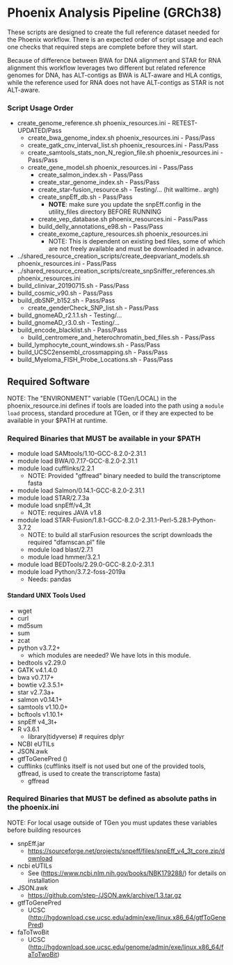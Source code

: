# Phoenix Analysis Pipeline (GRCh38)

These scripts are designed to create the full reference dataset needed for the Phoenix workflow. 
There is an expected order of script usage and each one checks that required steps are complete 
before they will start.

Because of difference between BWA for DNA alignment and STAR for RNA alignment this workflow leverages 
two different but related reference genomes for DNA, has ALT-contigs as BWA is ALT-aware and HLA contigs, 
while the reference used for RNA does not have ALT-contigs as STAR is not ALT-aware.

### Script Usage Order
* create_genome_reference.sh phoenix_resources.ini  - RETEST-UPDATED/Pass
  * create_bwa_genome_index.sh phoenix_resources.ini  - Pass/Pass
  * create_gatk_cnv_interval_list.sh phoenix_resources.ini  - Pass/Pass
  * create_samtools_stats_non_N_region_file.sh phoenix_resources.ini  - Pass/Pass
  * create_gene_model.sh phoenix_resources.ini  - Pass/Pass
    * create_salmon_index.sh  - Pass/Pass
    * create_star_genome_index.sh  - Pass/Pass
    * create_star-fusion_resource.sh - Testing/... (hit walltime.. argh)
    * create_snpEff_db.sh  - Pass/Pass
      * **NOTE**: make sure you update the snpEff.config in the utility_files directory BEFORE RUNNING
    * create_vep_database.sh phoenix_resources.ini  - Pass/Pass
    * build_delly_annotations_e98.sh   - Pass/Pass
    * create_exome_capture_resources.sh phoenix_resources.ini
      * NOTE: This is dependent on existing bed files, some of which are not freely available and must be downloaded in advance.
* ../shared_resource_creation_scripts/create_deepvariant_models.sh phoenix_resources.ini  - Pass/Pass
* ../shared_resource_creation_scripts/create_snpSniffer_references.sh phoenix_resources.ini 
* build_clinivar_20190715.sh  - Pass/Pass
* build_cosmic_v90.sh  - Pass/Pass
* build_dbSNP_b152.sh - Pass/Pass
  * create_genderCheck_SNP_list.sh - Pass/Pass
* build_gnomeAD_r2.1.1.sh  - Testing/...
* build_gnomeAD_r3.0.sh  - Testing/...
* build_encode_blacklist.sh  - Pass/Pass
  * build_centromere_and_heterochromatin_bed_files.sh  - Pass/Pass
* build_lymphocyte_count_windows.sh  - Pass/Pass
* build_UCSC2ensembl_crossmapping.sh  - Pass/Pass
* build_Myeloma_FISH_Probe_Locations.sh  - Pass/Pass


## Required Software
NOTE: The "ENVIRONMENT" variable (TGen/LOCAL) in the phoenix_resource.ini defines if tools are loaded into the path using a `module load` 
process, standard procedure at TGen, or if they are expected to be available in your $PATH at runtime. 

### Required Binaries that MUST be available in your $PATH
* module load SAMtools/1.10-GCC-8.2.0-2.31.1
* module load BWA/0.7.17-GCC-8.2.0-2.31.1
* module load cufflinks/2.2.1
  * NOTE: Provided "gffread" binary needed to build the transcriptome fasta
* module load Salmon/0.14.1-GCC-8.2.0-2.31.1
* module load STAR/2.7.3a
* module load snpEff/v4_3t
  * NOTE: requires JAVA v1.8
* module load STAR-Fusion/1.8.1-GCC-8.2.0-2.31.1-Perl-5.28.1-Python-3.7.2
  * NOTE: to build all starFusion resources the script downloads the required "dfamscan.pl" file
  * module load blast/2.7.1
  * module load hmmer/3.2.1
* module load BEDTools/2.29.0-GCC-8.2.0-2.31.1
* module load Python/3.7.2-foss-2019a
  * Needs: pandas

#### Standard UNIX Tools Used
* wget
* curl
* md5sum
* sum
* zcat
* python v3.7.2+
  * which modules are needed? We have lots in this module.
* bedtools v2.29.0
* GATK v4.1.4.0
* bwa v0.7.17+
* bowtie v2.3.5.1+
* star v2.7.3a+
* salmon v0.14.1+
* samtools v1.10.0+
* bcftools v1.10.1+
* snpEff v4_3t+
* R v3.6.1
  * library(tidyverse) # requires dplyr
* NCBI eUTILs
* JSON.awk
* gtfToGenePred ()
* cufflinks (cufflinks itself is not used but one of the provided tools, gffread, is used to create the transcriptome fasta)
  * gffread

### Required Binaries that MUST be defined as absolute paths in the phoenix.ini
NOTE: For local usage outside of TGen you must updates these variables before building resources
* snpEff.jar
    * https://sourceforge.net/projects/snpeff/files/snpEff_v4_3t_core.zip/download
* ncbi eUTILs
    * See (https://www.ncbi.nlm.nih.gov/books/NBK179288/) for details on installation
* JSON.awk
    * https://github.com/step-/JSON.awk/archive/1.3.tar.gz
* gtfToGenePred
    * UCSC (http://hgdownload.cse.ucsc.edu/admin/exe/linux.x86_64/gtfToGenePred)
* faToTwoBit
    * UCSC (http://hgdownload.soe.ucsc.edu/genome/admin/exe/linux.x86_64/faToTwoBit)